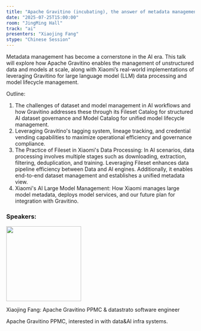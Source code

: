 ```yaml
---
title: "Apache Gravitino (incubating), the answer of metadata management in AI era"
date: "2025-07-25T15:00:00"
room: "JingMing Hall"
track: "ai"
presenters: "Xiaojing Fang"
stype: "Chinese Session"
---
```


Metadata management has become a cornerstone in the AI era. This talk will explore how Apache Gravitino enables the management of unstructured data and models at scale, along with Xiaomi’s real-world implementations of leveraging Gravitino for large language model (LLM) data processing and model lifecycle management.

Outline:

1. The challenges of dataset and model management in AI workflows and how Gravitino addresses these through its Fileset Catalog for structured AI dataset governance and Model Catalog for unified model lifecycle management. 
2. Leveraging Gravitino's tagging system, lineage tracking, and credential vending capabilities to maximize operational efficiency and governance compliance.
3. The Practice of Fileset in Xiaomi's Data Processing: In AI scenarios, data processing involves multiple stages such as downloading, extraction, filtering, deduplication, and training. Leveraging Fileset enhances data pipeline efficiency between Data and AI engines. Additionally, it enables end-to-end dataset management and establishes a unified metadata view.
4. Xiaomi's AI Large Model Management: How Xiaomi manages large model metadata, deploys model services, and our future plan for integration with Gravitino.

### Speakers:


<img src="https://sessionize.com/image/55b6-400o400o1-WRxegEMYqhs6HUADASeHmN.png" width="200" /><br/>

Xiaojing Fang: Apache Gravitino PPMC & datastrato software engineer

Apache Gravitino PPMC,  interested in with data&AI infra systems.